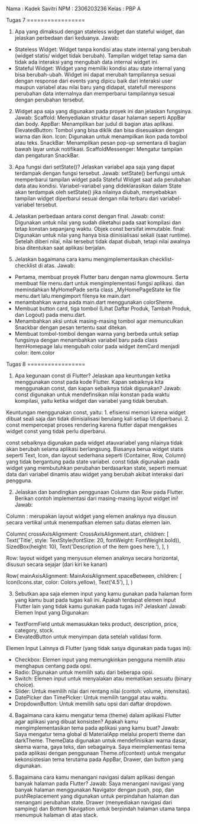Nama : Kadek Savitri
NPM : 2306203236
Kelas : PBP A

Tugas 7 =================

1. Apa yang dimaksud dengan stateless widget dan stateful widget, dan jelaskan perbedaan dari keduanya.
Jawab: 
- Stateless Widget: Widget tanpa kondisi atau state internal yang berubah (widget statis/ widget tidak berubah). Tampilan widget tetap sama dan tidak ada interaksi yang mengubah data internal widget ini.
- Stateful Widget: Widget yang memiliki kondisi atau state internal yang bisa berubah-ubah. Widget ini dapat merubah tampilannya sesuai dengan response dari events yang dipicu baik dari interaksi user maupun variabel atau nilai baru yang didapat, statefull merespons perubahan data internalnya dan memperbarui tampilannya sesuai dengan perubahan tersebut.


2. Widget apa saja yang digunakan pada proyek ini dan jelaskan fungsinya.
Jawab: 
Scaffold: Menyediakan struktur dasar halaman seperti AppBar dan body.
AppBar: Menampilkan bar judul di bagian atas aplikasi.
ElevatedButton: Tombol yang bisa diklik dan bisa disesuaikan dengan warna dan ikon.
Icon: Digunakan untuk menampilkan ikon pada tombol atau teks.
SnackBar: Menampilkan pesan pop-up sementara di bagian bawah layar untuk notifikasi.
ScaffoldMessenger: Mengatur tampilan dan pengaturan SnackBar.

3. Apa fungsi dari setState()? Jelaskan variabel apa saja yang dapat terdampak dengan fungsi tersebut.
Jawab: 
setState() berfungsi untuk memperbarui tampilan widget pada Stateful Widget saat ada perubahan data atau kondisi. Variabel-variabel yang dideklarasikan dalam State akan terdampak oleh setState() jika nilainya diubah, menyebabkan tampilan widget diperbarui sesuai dengan nilai terbaru dari variabel-variabel tersebut.

4. Jelaskan perbedaan antara const dengan final.
Jawab: 
const: Digunakan untuk nilai yang sudah diketahui pada saat kompilasi dan tetap konstan sepanjang waktu. Objek const bersifat immutable.
final: Digunakan untuk nilai yang hanya bisa diinisialisasi sekali (saat runtime). Setelah diberi nilai, nilai tersebut tidak dapat diubah, tetapi nilai awalnya bisa ditentukan saat aplikasi berjalan.

5. Jelaskan bagaimana cara kamu mengimplementasikan checklist-checklist di atas.
Jawab: 
- Pertama, membuat proyek Flutter baru dengan nama glowmoure. Serta membuat file menu.dart untuk mengimplementasi fungsi aplikasi. dan memindahkan MyHomePade serta class _MyHomePageState ke file menu.dart lalu mengimport filenya ke main.dart
- menambahkan warna pada main.dart menggunakan colorSheme. 
- Membuat button card, tiga tombol (Lihat Daftar Produk, Tambah Produk, dan Logout) pada menu.dart.
- Menambahkan aksi untuk masing-masing tombol agar memunculkan Snackbar dengan pesan tertentu saat ditekan.
- Membuat tombol-tombol dengan warna yang berbeda untuk setiap fungsinya dengan menambahkan variabel baru pada class ItemHomepage lalu mengubah color pada widget itemCard menjadi color: item.color

Tugas 8 =================

1. Apa kegunaan const di Flutter? Jelaskan apa keuntungan ketika menggunakan const pada kode Flutter. Kapan sebaiknya kita menggunakan const, dan kapan sebaiknya tidak digunakan?
Jawab: 
const digunakan untuk mendefinsikan nilai konstan pada waktu kompilasi, yaitu ketika widget dan variabel yang tidak berubah. 

Keuntungan menggunakan const, yaitu:  1. efisiensi memori karena widget dibuat seali saja dan tidak diinisialisasi berulang kali setiap UI diperbarui. 
2. const mempercepat proses rendering karena flutter dapat mengakses widget const yang tidak perlu diperbarui.

const sebaiknya digunakan pada widget atauvariabel yang nilainya tidak akan berubah selama aplikasi berlangsung. Biasanya berua widget statis seperti Text, Icon, dan layout sederhana seperti (Container, Row, Column) yang tidak bergantung pada state variabel. 
const tidak digunakan pada widget yang membutuhkan perubahan berdasarkan state, seperti memuat data dari variabel dinamis atau widget yang berubah akibat interaksi dari pengguna. 

2. Jelaskan dan bandingkan penggunaan Column dan Row pada Flutter. Berikan contoh implementasi dari masing-masing layout widget ini!
Jawab:

Column : merupakan layout widget yang elemen anaknya nya disusun secara vertikal untuk menempatkan elemen satu diatas elemen lain. 

Column(
  crossAxisAlignment: CrossAxisAlignment.start,
  children: [
    Text('Title', style: TextStyle(fontSize: 20, fontWeight: FontWeight.bold)),
    SizedBox(height: 10),
    Text('Description of the item goes here.'),
  ],
)


Row: layout widget yang menyusun elemen anaknya secara horizontal, disusun secara sejajar (dari kiri ke kanan)  

Row(
  mainAxisAlignment: MainAxisAlignment.spaceBetween,
  children: [
    Icon(Icons.star, color: Colors.yellow),
    Text('4.5'),
  ],
)

3. Sebutkan apa saja elemen input yang kamu gunakan pada halaman form yang kamu buat pada tugas kali ini. Apakah terdapat elemen input Flutter lain yang tidak kamu gunakan pada tugas ini? Jelaskan!
Jawab:
Elemen Input yang Digunakan:
- TextFormField untuk memasukkan teks product, description, price, category, stock.
- ElevatedButton untuk menyimpan data setelah validasi form.

Elemen Input Lainnya di Flutter (yang tidak sasya digunakan pada tugas ini):

- Checkbox: Elemen input yang memungkinkan pengguna memilih atau menghapus centang pada opsi.
- Radio: Digunakan untuk memilih satu dari beberapa opsi.
- Switch: Elemen input untuk menyalakan atau mematikan sesuatu (binary choice).
- Slider: Untuk memilih nilai dari rentang nilai (contoh: volume, intensitas).
- DatePicker dan TimePicker: Untuk memilih tanggal atau waktu.
- DropdownButton: Untuk memilih satu opsi dari daftar dropdown.

4.  Bagaimana cara kamu mengatur tema (theme) dalam aplikasi Flutter agar aplikasi yang dibuat konsisten? Apakah kamu mengimplementasikan tema pada aplikasi yang kamu buat?
Jawab: 
Saya mengatur tema global di MaterialApp melalui properti theme dan darkTheme. ThemeData digunakan untuk mendefinisikan warna dasar, skema warna, gaya teks, dan sebagainya. 
Saya meimplementasi tema pada aplikasi dengan penggunaan Theme.of(context) untuk mengatur kekonsistesian tema terutama pada AppBar, Drawer, dan button yang digunakan.

5. Bagaimana cara kamu menangani navigasi dalam aplikasi dengan banyak halaman pada Flutter?
Jawab: 
Saya menangani navigasi yang banyak halaman menggunakan Navigator dengan push, pop, dan pushReplacement yang digunakan untuk perpindahan halaman dan menangani perubahan state. Drawer (menyediakan navigasi dari samping) dan Bottom Navigation untuk berpindah halaman utama tanpa menumpuk halaman di atas stack. 